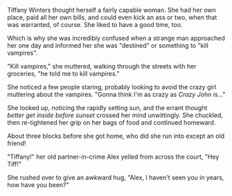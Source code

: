 Tiffany Winters thought herself a fairly capable woman. She had her own place, paid all her own bills, and could even kick an ass or two, when that was warranted, of course. She liked to have a good time, too.

Which is why she was incredibly confused when a strange man approached her one day and informed her she was "destined" or something to "kill vampires".

"Kill vampires," she muttered, walking through the streets with her groceries, "he told me to kill vampires."

She noticed a few people staring, probably looking to avoid the crazy girl muttering about the vampires. "Gonna think I'm as crazy as *Crazy John* is..."

She looked up, noticing the rapidly setting sun, and the errant thought *better get inside before sunset* crossed her mind unwittingly. She chuckled, then re-tightened her grip on her bags of food and continued homeward.

About three blocks before she got home, who did she run into except an old friend!

"Tiffany!" her old partner-in-crime Alex yelled from across the court, "Hey Tiff!"

She rushed over to give an awkward hug, "Alex, I haven't seen you in years, how have you been?"
